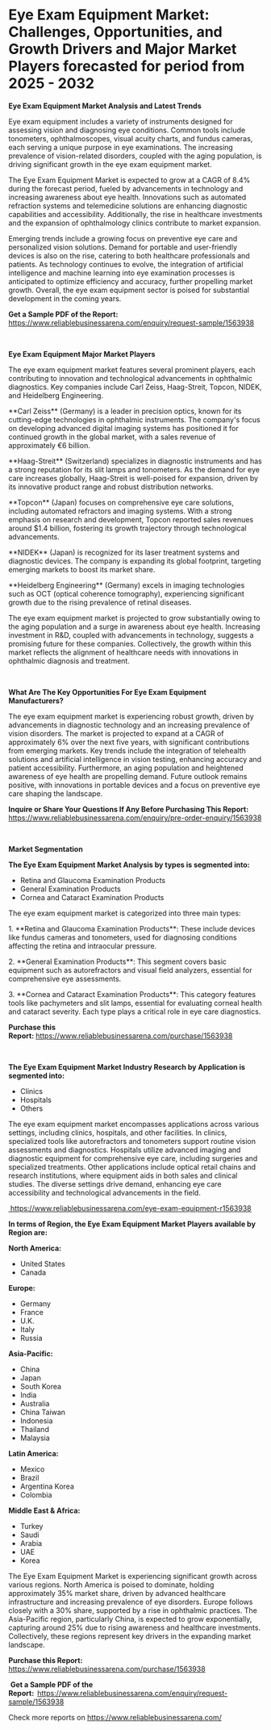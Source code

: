 <p><h1>Eye Exam Equipment Market: Challenges, Opportunities, and Growth Drivers and Major Market Players forecasted for period from 2025 - 2032</h1></p><p><strong>Eye Exam Equipment Market Analysis and Latest Trends</strong></p>
<p><p>Eye exam equipment includes a variety of instruments designed for assessing vision and diagnosing eye conditions. Common tools include tonometers, ophthalmoscopes, visual acuity charts, and fundus cameras, each serving a unique purpose in eye examinations. The increasing prevalence of vision-related disorders, coupled with the aging population, is driving significant growth in the eye exam equipment market.</p><p>The Eye Exam Equipment Market is expected to grow at a CAGR of 8.4% during the forecast period, fueled by advancements in technology and increasing awareness about eye health. Innovations such as automated refraction systems and telemedicine solutions are enhancing diagnostic capabilities and accessibility. Additionally, the rise in healthcare investments and the expansion of ophthalmology clinics contribute to market expansion.</p><p>Emerging trends include a growing focus on preventive eye care and personalized vision solutions. Demand for portable and user-friendly devices is also on the rise, catering to both healthcare professionals and patients. As technology continues to evolve, the integration of artificial intelligence and machine learning into eye examination processes is anticipated to optimize efficiency and accuracy, further propelling market growth. Overall, the eye exam equipment sector is poised for substantial development in the coming years.</p></p>
<p><strong>Get a Sample PDF of the Report:&nbsp;</strong> <a href="https://www.reliablebusinessarena.com/enquiry/request-sample/1563938?utm_campaign=2795&utm_medium=2&utm_source=Github&utm_content=ia&utm_term=03032025&utm_id=eye-exam-equipment">https://www.reliablebusinessarena.com/enquiry/request-sample/1563938</a></p>
<p>&nbsp;</p>
<p><strong>Eye Exam Equipment Major Market Players</strong></p>
<p><p>The eye exam equipment market features several prominent players, each contributing to innovation and technological advancements in ophthalmic diagnostics. Key companies include Carl Zeiss, Haag-Streit, Topcon, NIDEK, and Heidelberg Engineering. </p><p>**Carl Zeiss** (Germany) is a leader in precision optics, known for its cutting-edge technologies in ophthalmic instruments. The company's focus on developing advanced digital imaging systems has positioned it for continued growth in the global market, with a sales revenue of approximately €6 billion.</p><p>**Haag-Streit** (Switzerland) specializes in diagnostic instruments and has a strong reputation for its slit lamps and tonometers. As the demand for eye care increases globally, Haag-Streit is well-poised for expansion, driven by its innovative product range and robust distribution networks.</p><p>**Topcon** (Japan) focuses on comprehensive eye care solutions, including automated refractors and imaging systems. With a strong emphasis on research and development, Topcon reported sales revenues around $1.4 billion, fostering its growth trajectory through technological advancements.</p><p>**NIDEK** (Japan) is recognized for its laser treatment systems and diagnostic devices. The company is expanding its global footprint, targeting emerging markets to boost its market share.</p><p>**Heidelberg Engineering** (Germany) excels in imaging technologies such as OCT (optical coherence tomography), experiencing significant growth due to the rising prevalence of retinal diseases.</p><p>The eye exam equipment market is projected to grow substantially owing to the aging population and a surge in awareness about eye health. Increasing investment in R&D, coupled with advancements in technology, suggests a promising future for these companies. Collectively, the growth within this market reflects the alignment of healthcare needs with innovations in ophthalmic diagnosis and treatment.</p></p>
<p>&nbsp;</p>
<p><strong>What Are The Key Opportunities For Eye Exam Equipment Manufacturers?</strong></p>
<p><p>The eye exam equipment market is experiencing robust growth, driven by advancements in diagnostic technology and an increasing prevalence of vision disorders. The market is projected to expand at a CAGR of approximately 6% over the next five years, with significant contributions from emerging markets. Key trends include the integration of telehealth solutions and artificial intelligence in vision testing, enhancing accuracy and patient accessibility. Furthermore, an aging population and heightened awareness of eye health are propelling demand. Future outlook remains positive, with innovations in portable devices and a focus on preventive eye care shaping the landscape.</p></p>
<p><strong>Inquire or Share Your Questions If Any Before Purchasing This Report:</strong> <a href="https://www.reliablebusinessarena.com/enquiry/pre-order-enquiry/1563938?utm_campaign=2795&utm_medium=2&utm_source=Github&utm_content=ia&utm_term=03032025&utm_id=eye-exam-equipment">https://www.reliablebusinessarena.com/enquiry/pre-order-enquiry/1563938</a></p>
<p>&nbsp;</p>
<p><strong>Market Segmentation</strong></p>
<p><strong>The Eye Exam Equipment Market Analysis by types is segmented into:</strong></p>
<p><ul><li>Retina and Glaucoma Examination Products</li><li>General Examination Products</li><li>Cornea and Cataract Examination Products</li></ul></p>
<p><p>The eye exam equipment market is categorized into three main types: </p><p>1. **Retina and Glaucoma Examination Products**: These include devices like fundus cameras and tonometers, used for diagnosing conditions affecting the retina and intraocular pressure.</p><p>2. **General Examination Products**: This segment covers basic equipment such as autorefractors and visual field analyzers, essential for comprehensive eye assessments.</p><p>3. **Cornea and Cataract Examination Products**: This category features tools like pachymeters and slit lamps, essential for evaluating corneal health and cataract severity. Each type plays a critical role in eye care diagnostics.</p></p>
<p><strong>Purchase this Report:&nbsp;</strong><a href="https://www.reliablebusinessarena.com/purchase/1563938?utm_campaign=2795&utm_medium=2&utm_source=Github&utm_content=ia&utm_term=03032025&utm_id=eye-exam-equipment">https://www.reliablebusinessarena.com/purchase/1563938</a></p>
<p>&nbsp;</p>
<p><strong>The Eye Exam Equipment Market Industry Research by Application is segmented into:</strong></p>
<p><ul><li>Clinics</li><li>Hospitals</li><li>Others</li></ul></p>
<p><p>The eye exam equipment market encompasses applications across various settings, including clinics, hospitals, and other facilities. In clinics, specialized tools like autorefractors and tonometers support routine vision assessments and diagnostics. Hospitals utilize advanced imaging and diagnostic equipment for comprehensive eye care, including surgeries and specialized treatments. Other applications include optical retail chains and research institutions, where equipment aids in both sales and clinical studies. The diverse settings drive demand, enhancing eye care accessibility and technological advancements in the field.</p></p>
<p><a href="https://www.reliablebusinessarena.com/eye-exam-equipment-r1563938?utm_campaign=2795&utm_medium=2&utm_source=Github&utm_content=ia&utm_term=03032025&utm_id=eye-exam-equipment">&nbsp;https://www.reliablebusinessarena.com/eye-exam-equipment-r1563938</a></p>
<p><strong>In terms of Region, the Eye Exam Equipment Market Players available by Region are:</strong></p>
<p>
    <p> <strong> North America: </strong>
        <ul>
            <li>United States</li>
            <li>Canada</li>
        </ul>
        </p> 
    <p> <strong> Europe: </strong>
        <ul>
            <li>Germany</li>
            <li>France</li>
            <li>U.K.</li>
            <li>Italy</li>
            <li>Russia</li>
        </ul>
        </p> 
    <p> <strong> Asia-Pacific: </strong>
        <ul>
            <li>China</li>
            <li>Japan</li>
            <li>South Korea</li>
            <li>India</li>
            <li>Australia</li>
            <li>China Taiwan</li>
            <li>Indonesia</li>
            <li>Thailand</li>
            <li>Malaysia</li>
        </ul>
        </p> 
    <p> <strong> Latin America: </strong>
        <ul>
            <li>Mexico</li>
            <li>Brazil</li>
            <li>Argentina Korea</li>
            <li>Colombia</li>
        </ul>
        </p> 
    <p> <strong> Middle East & Africa: </strong>
        <ul>
            <li>Turkey</li>
            <li>Saudi</li>
            <li>Arabia</li>
            <li>UAE</li>
            <li>Korea</li>
        </ul>
    </p>
    </p>
<p><p>The Eye Exam Equipment Market is experiencing significant growth across various regions. North America is poised to dominate, holding approximately 35% market share, driven by advanced healthcare infrastructure and increasing prevalence of eye disorders. Europe follows closely with a 30% share, supported by a rise in ophthalmic practices. The Asia-Pacific region, particularly China, is expected to grow exponentially, capturing around 25% due to rising awareness and healthcare investments. Collectively, these regions represent key drivers in the expanding market landscape.</p></p>
<p><strong>Purchase this Report: </strong><a href="https://www.reliablebusinessarena.com/purchase/1563938?utm_campaign=2795&utm_medium=2&utm_source=Github&utm_content=ia&utm_term=03032025&utm_id=eye-exam-equipment">https://www.reliablebusinessarena.com/purchase/1563938</a></p>
<p>&nbsp;<strong>Get a Sample PDF of the Report:&nbsp;&nbsp;</strong><a href="https://www.reliablebusinessarena.com/enquiry/request-sample/1563938?utm_campaign=2795&utm_medium=2&utm_source=Github&utm_content=ia&utm_term=03032025&utm_id=eye-exam-equipment">https://www.reliablebusinessarena.com/enquiry/request-sample/1563938</a></p>
<p><strong></strong></p>
<p>Check more reports on <a href="https://www.reliablebusinessarena.com/?utm_campaign=2795&utm_medium=2&utm_source=Github&utm_content=ia&utm_term=03032025&utm_id=eye-exam-equipment">https://www.reliablebusinessarena.com/</a></p>